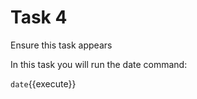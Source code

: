 # Task 4

Ensure this task appears

In this task you will run the date command:

`date`{{execute}}

